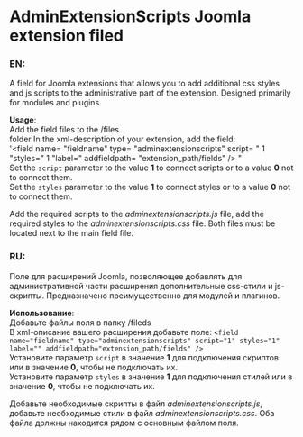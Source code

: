 # AdminExtensionScripts Joomla extension filed

### EN:

A field for Joomla extensions that allows you to add additional css styles and js scripts to the administrative part of the extension. Designed primarily for modules and plugins.

**Usage**:<br>
Add the field files to the /files<br>folder
In the xml-description of your extension, add the field: <br>'<field name= "fieldname" type= "adminextensionscripts" script= " 1 "styles=" 1 "label=" addfieldpath= "extension_path/fields" /> " <br>
Set the `script` parameter to the value **1** to connect scripts or to a value **0** not to connect them.<br>
Set the `styles` parameter to the value **1** to connect styles or to a value **0** not to connect them.

Add the required scripts to the _adminextensionscripts.js_ file, add the required styles to the _adminextensionscripts.css_ file. Both files must be located next to the main field file.

### RU:

Поле для расширений Joomla, позволяющее добавлять для административной части расширения дополнительные css-стили и js-скрипты. Предназначено преимущественно для модулей и плагинов.

**Использование**:<br>
Добавьте файлы поля в папку /fileds<br>
В xml-описание вашего расширения добавьте поле: `<field name="fieldname" type="adminextensionscripts" script="1" styles="1" label="" addfieldpath="extension_path/fields" />`<br>
Установите параметр `script` в значение **1** для подключения скриптов или в значение **0**, чтобы не подключать их.<br>
Установите параметр `styles` в значение **1** для подключения стилей или в значение **0**, чтобы не подключать их.

Добавьте необходимые скрипты в файл _adminextensionscripts.js_, добавьте необходимые стили в файл _adminextensionscripts.css_. Оба файла должны находится рядом с основным файлом поля.
